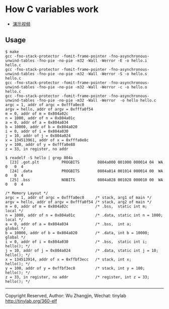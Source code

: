 
# How C variables work

* [演示视频](http://showterm.io/4c9e0ccce59d3b6db863a)

## Usage

    $ make
    gcc -fno-stack-protector -fomit-frame-pointer -fno-asynchronous-unwind-tables -fno-pie -no-pie -m32 -Wall -Werror -E -o hello.i hello.c
    gcc -fno-stack-protector -fomit-frame-pointer -fno-asynchronous-unwind-tables -fno-pie -no-pie -m32 -Wall -Werror -S -o hello.s hello.c
    gcc -fno-stack-protector -fomit-frame-pointer -fno-asynchronous-unwind-tables -fno-pie -no-pie -m32 -Wall -Werror -c -o hello.o hello.c
    gcc -fno-stack-protector -fomit-frame-pointer -fno-asynchronous-unwind-tables -fno-pie -no-pie -m32 -Wall -Werror  -o hello hello.c
    argc = 1, addr of argc = 0xfffa0ec0
    argv = hello, addr of argv = 0xfffa0f54
    m = 0, addr of m = 0x804a02c
    n = 1000, addr of n = 0x804a01c
    a = 0, addr of a = 0x804a034
    b = 10000, addr of b = 0x804a020
    i = 0, addr of i = 0x804a030
    j = 10, addr of j = 0x804a024
    x = 134513961, addr of x = 0xfffa0e8c
    y = 100, addr of y = 0xfffa0e88
    z = 33, in register, no addr

    $ readelf -S hello | grep 804a
      [23] .got.plt          PROGBITS        0804a000 001000 000014 04  WA  0   0  4
      [24] .data             PROGBITS        0804a014 001014 000014 00  WA  0   0  4
      [25] .bss              NOBITS          0804a028 001028 000010 00  WA  0   0  4

    /* Memory Layout */
    argc = 1, addr of argc = 0xfffa0ec0     /* stack, arg1 of main */
    argv = hello, addr of argv = 0xfffa0f54 /* stack, arg2 of main */
    m = 0, addr of m = 0x804a02c            /* .bss,  static int m;        local */
    n = 1000, addr of n = 0x804a01c         /* .data, static int n = 1000; local */
    a = 0, addr of a = 0x804a034            /* .bss,  int a;               global */
    b = 10000, addr of b = 0x804a020        /* .data, int b = 10000;       global */
    i = 0, addr of i = 0x804a030            /* .bss,  static int i;        hello(); */
    j = 10, addr of j = 0x804a024           /* .data, static int j = 10;   hello(); */
    x = 134513914, addr of x = 0xffbf3ecc   /* stack, int x;               hello(); */
    y = 100, addr of y = 0xffbf3ec8         /* stack, int y = 100;         hello(); */
    z = 33, in register, no addr            /* register, int z = 33;       hello(); */

---
Copyright Reserved, Author: Wu Zhangjin, Wechat: tinylab
<http://tinylab.org/360-elf>
